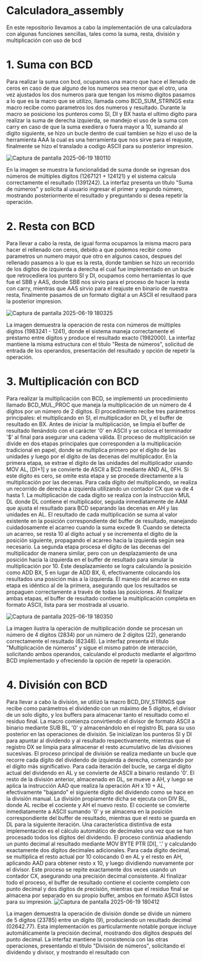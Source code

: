 # Calculadora_assembly
En este repositorio llevamos a cabo la implementación de una calculadora con algunas funciones sencillas, tales como la suma, resta, división y multiplicación con uso de bcd 

# 1. Suma con BCD 
Para realizar la suma con bcd, ocupamos una macro que hace el llenado de ceros en caso de que alguno de los numeros sea menor que el otro, una vez ajustados los dos numeros para que tengan los mismo digitos pasamos a lo  que es la macro que se utilizo,  llamada como BCD_SUM_STRINGS esta macro recibe como parametros los dos numeros y resultado. 
Durante la macro se posiciono los punteros como SI, DI y BX hasta el ultimo digito para realizar la suma de derecha izquierda, se mandejo el uso de la suma con carry en caso de que la suma exediera o fuera mayor a 10, sumando al digito siguiente, se hizo un bucle dentro de cual tambien se hizo el uso de la herramienta AAA la cual es una herramienta que nos sirve para el reajuste, finalmente se hizo el translado a codigo ASCII para su posterior impresion.

![Captura de pantalla 2025-06-19 180110](https://github.com/user-attachments/assets/9b00b340-9e90-4b36-b2dc-6846177d85af)

En la imagen se muestra la funcionalidad de suma donde se ingresan dos números de múltiples dígitos (1267121 + 124121) y el sistema calcula correctamente el resultado (1391242). La interfaz presenta un título "Suma de números" y solicita al usuario ingresar el primer y segundo número, mostrando posteriormente el resultado y preguntando si desea repetir la operación.

# 2. Resta con BCD 
Para llevar a cabo la resta, de igual forma ocupamos la misma macro para hacer el rellenado con ceros, debido a que podemos recibir como parametros un numero mayor que otro en algunos casos, despues del rellenado pasamos a lo que es la resta, donde tambien se hizo un recorrido de los digitos de izquierda a derecha el cual fue implementado en un bucle que retrocediera los puntero SI y DI, ocupamos como herramientas lo que fue el SBB y AAS, donde SBB nos sirvio para el proceso de hacer la resta con carry, mientras que AAS sirvio para el reajuste en binario de nuestra resta, finalmente pasamos de un formato digital a un ASCII el resultaod para la posterior impresion.


![Captura de pantalla 2025-06-19 180325](https://github.com/user-attachments/assets/94949adc-8f1d-41df-bdce-d587c7f83f36)

La imagen demuestra la operación de resta con números de múltiples dígitos (1983241 - 1241), donde el sistema maneja correctamente el préstamo entre dígitos y produce el resultado exacto (1982000). La interfaz mantiene la misma estructura con el título "Resta de números", solicitud de entrada de los operandos, presentación del resultado y opción de repetir la operación.

# 3. Multiplicación con BCD
Para realizar la multiplicación con BCD, se implementó un procedimiento llamado BCD_MUL_PROC que maneja la multiplicación de un número de 4 dígitos por un número de 2 dígitos. El procedimiento recibe tres parámetros principales: el multiplicando en SI, el multiplicador en DI, y el buffer de resultado en BX. Antes de iniciar la multiplicación, se limpia el buffer de resultado llenándolo con el carácter '0' en ASCII y se coloca el terminador '$' al final para asegurar una cadena válida. El proceso de multiplicación se divide en dos etapas principales que corresponden a la multiplicación tradicional en papel, donde se multiplica primero por el dígito de las unidades y luego por el dígito de las decenas del multiplicador. En la primera etapa, se extrae el dígito de las unidades del multiplicador usando MOV AL, [DI+1] y se convierte de ASCII a BCD mediante AND AL, 0FH. Si este dígito es cero, se omite esta etapa y se procede directamente a la multiplicación por las decenas. Para cada dígito del multiplicando, se realiza un recorrido de derecha a izquierda utilizando un contador CX que va de 4 hasta 1. La multiplicación de cada dígito se realiza con la instrucción MUL DL donde DL contiene el multiplicador, seguida inmediatamente de AAM que ajusta el resultado para BCD separando las decenas en AH y las unidades en AL. El resultado de cada multiplicación se suma al valor existente en la posición correspondiente del buffer de resultado, manejando cuidadosamente el acarreo cuando la suma excede 9. Cuando se detecta un acarreo, se resta 10 al dígito actual y se incrementa el dígito de la posición siguiente, propagando el acarreo hacia la izquierda según sea necesario. La segunda etapa procesa el dígito de las decenas del multiplicador de manera similar, pero con un desplazamiento de una posición hacia la izquierda en el buffer de resultado para simular la multiplicación por 10. Este desplazamiento se logra calculando la posición como ADD BX, 5 en lugar de ADD BX, 6, efectivamente colocando los resultados una posición más a la izquierda. El manejo del acarreo en esta etapa es idéntico al de la primera, asegurando que los resultados se propaguen correctamente a través de todas las posiciones. Al finalizar ambas etapas, el buffer de resultado contiene la multiplicación completa en formato ASCII, lista para ser mostrada al usuario.


![Captura de pantalla 2025-06-19 180350](https://github.com/user-attachments/assets/44fd60b4-b631-44a7-8554-289cb0f53734)

La imagen ilustra la operación de multiplicación donde se procesan un número de 4 dígitos (2834) por un número de 2 dígitos (22), generando correctamente el resultado (62348). La interfaz presenta el título "Multiplicación de números" y sigue el mismo patrón de interacción, solicitando ambos operandos, calculando el producto mediante el algoritmo BCD implementado y ofreciendo la opción de repetir la operación.

# 4. División con BCD
Para llevar a cabo la división, se utilizó la macro BCD_DIV_STRINGS que recibe como parámetros el dividendo con un máximo de 5 dígitos, el divisor de un solo dígito, y los buffers para almacenar tanto el resultado como el residuo final. La macro comienza convirtiendo el divisor de formato ASCII a binario mediante SUB BL, '0' y almacenándolo en el registro BL para su uso posterior en las operaciones de división. Se inicializan los punteros SI y DI para apuntar al dividendo y al resultado respectivamente, mientras que el registro DX se limpia para almacenar el resto acumulativo de las divisiones sucesivas. El proceso principal de división se realiza mediante un bucle que recorre cada dígito del dividendo de izquierda a derecha, comenzando por el dígito más significativo. Para cada iteración del bucle, se carga el dígito actual del dividendo en AL y se convierte de ASCII a binario restando '0'. El resto de la división anterior, almacenado en DL, se mueve a AH, y luego se aplica la instrucción AAD que realiza la operación AH x 10 + AL, efectivamente "bajando" el siguiente dígito del dividendo como se hace en la división manual. La división propiamente dicha se ejecuta con DIV BL, donde AL recibe el cociente y AH el nuevo resto. El cociente se convierte inmediatamente a ASCII sumando '0' y se almacena en la posición correspondiente del buffer de resultado, mientras que el resto se guarda en DL para la siguiente iteración. Una característica distintiva de esta implementación es el cálculo automático de decimales una vez que se han procesado todos los dígitos del dividendo. El proceso continúa añadiendo un punto decimal al resultado mediante MOV BYTE PTR [DI], '.' y calculando exactamente dos dígitos decimales adicionales. Para cada dígito decimal, se multiplica el resto actual por 10 colocando 0 en AL y el resto en AH, aplicando AAD para obtener resto x 10, y luego dividiendo nuevamente por el divisor. Este proceso se repite exactamente dos veces usando un contador CX, asegurando una precisión decimal consistente. Al finalizar todo el proceso, el buffer de resultado contiene el cociente completo con punto decimal y dos dígitos de precisión, mientras que el residuo final se almacena por separado en su propio buffer, ambos en formato ASCII listos para su impresión.
![Captura de pantalla 2025-06-19 180412](https://github.com/user-attachments/assets/c0f54477-8404-417a-b74b-9b37b59269dd)


La imagen demuestra la operación de división donde se divide un número de 5 dígitos (23785) entre un dígito (9), produciendo un resultado decimal (02642.77). Esta implementación es particularmente notable porque incluye automáticamente la precisión decimal, mostrando dos dígitos después del punto decimal. La interfaz mantiene la consistencia con las otras operaciones, presentando el título "División de números", solicitando el dividendo y divisor, y mostrando el resultado con


